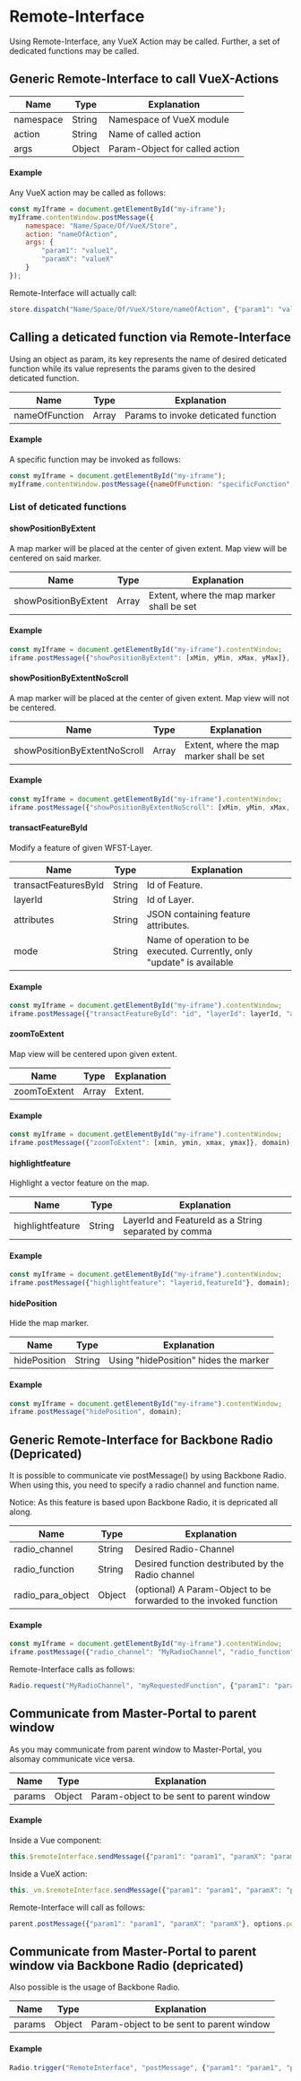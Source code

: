 # Remote-Interface

Using Remote-Interface, any VueX Action may be called. Further, a set of dedicated functions may be called.

## Generic Remote-Interface to call VueX-Actions
|Name|Type|Explanation|
|----|---|------------|
|namespace|String|Namespace of VueX module|
|action|String|Name of called action|
|args|Object|Param-Object for called action|

#### Example
Any VueX action may be called as follows:

```js
const myIframe = document.getElementById("my-iframe");
myIframe.contentWindow.postMessage({
    namespace: "Name/Space/Of/VueX/Store",
    action: "nameOfAction",
    args: {
        "param1": "value1",
        "paramX": "valueX"
    }
});
```

Remote-Interface will actually call:

```js
store.dispatch("Name/Space/Of/VueX/Store/nameOfAction", {"param1": "value1", "paramX": "valueX"}, {root: true});

```

## Calling a deticated function via Remote-Interface
Using an object as param, its key represents the name of desired deticated function while its value represents the params given to the desired deticated function.

|Name|Type|Explanation|
|----|---|------------|
|nameOfFunction|Array|Params to invoke deticated function|

#### Example
A specific function may be invoked as follows:

```js
const myIframe = document.getElementById("my-iframe");
myIframe.contentWindow.postMessage({nameOfFunction: "specificFunction", ["param1", "param2", "paramX"]});
```

### List of deticated functions
#### showPositionByExtent
A map marker will be placed at the center of given extent. Map view will be centered on said marker.

|Name|Type|Explanation|
|----|---|------------|
|showPositionByExtent|Array|Extent, where the map marker shall be set|

#### Example

```js
const myIframe = document.getElementById("my-iframe").contentWindow;
iframe.postMessage({"showPositionByExtent": [xMin, yMin, xMax, yMax]}, domain);
```

#### showPositionByExtentNoScroll
A map marker will be placed at the center of given extent. Map view will not be centered.

|Name|Type|Explanation|
|----|---|------------|
|showPositionByExtentNoScroll|Array|Extent, where the map marker shall be set|

#### Example
```js
const myIframe = document.getElementById("my-iframe").contentWindow;
iframe.postMessage({"showPositionByExtentNoScroll": [xMin, yMin, xMax, yMax]}, domain);
```
#### transactFeatureById
Modify a feature of given WFST-Layer.

|Name|Type|Explanation|
|----|---|------------|
|transactFeaturesById|String|Id of Feature.|
|layerId|String|Id of Layer.|
|attributes|String|JSON containing feature attributes.|
|mode|String|Name of operation to be executed. Currently, only "update" is available|

#### Example
```js
const myIframe = document.getElementById("my-iframe").contentWindow;
iframe.postMessage({"transactFeatureById": "id", "layerId": layerId, "attributes": attrs, "mode": "update"}, domain);
```

#### zoomToExtent
Map view will be centered upon given extent.

|Name|Type|Explanation|
|----|---|------------|
|zoomToExtent|Array|Extent.|

#### Example
```js
const myIframe = document.getElementById("my-iframe").contentWindow;
iframe.postMessage({"zoomToExtent": [xmin, ymin, xmax, ymax]}, domain);
```

#### highlightfeature
Highlight a vector feature on the map.

|Name|Type|Explanation|
|----|---|------------|
|highlightfeature|String|LayerId and FeatureId as a String separated by comma|

#### Example
```js
const myIframe = document.getElementById("my-iframe").contentWindow;
iframe.postMessage({"highlightfeature": "layerid,featureId"}, domain);
```

#### hidePosition
Hide the map marker.

|Name|Type|Explanation|
|----|---|------------|
|hidePosition|String|Using "hidePosition" hides the marker|

#### Example
```js
const myIframe = document.getElementById("my-iframe").contentWindow;
iframe.postMessage("hidePosition", domain);
```

## Generic Remote-Interface for Backbone Radio (Depricated)
It is possible to communicate vie postMessage() by using Backbone Radio. When using this, you need to specify a radio channel and function name.

Notice: As this feature is based upon Backbone Radio, it is depricated all along.

|Name|Type|Explanation|
|----|---|------------|
|radio_channel|String|Desired Radio-Channel|
|radio_function|String|Desired function destributed by the Radio channel|
|radio_para_object|Object|(optional) A Param-Object to be forwarded to the invoked function|

#### Example
```js
const myIframe = document.getElementById("my-iframe").contentWindow;
iframe.postMessage({"radio_channel": "MyRadioChannel", "radio_function": "myRequestedFunction", "radio_para_object": {"param1": "param1", "paramX": "paramX"}}, domain);
```

Remote-Interface calls as follows:

```js
Radio.request("MyRadioChannel", "myRequestedFunction", {"param1": "param1", "paramX": "paramX"});
```

## Communicate from Master-Portal to parent window
As you may communicate from parent window to Master-Portal, you alsomay communicate vice versa.

|Name|Type|Explanation|
|----|---|------------|
|params|Object|Param-object to be sent to parent window|

#### Example

Inside a Vue component:
```js
this.$remoteInterface.sendMessage({"param1": "param1", "paramX": "paramX"});
```

Inside a VueX action:
```js
this._vm.$remoteInterface.sendMessage({"param1": "param1", "paramX": "paramX"});
```

Remote-Interface will call as follows:
```js
parent.postMessage({"param1": "param1", "paramX": "paramX"}, options.postMessageUrl);
```

## Communicate from Master-Portal to parent window via Backbone Radio (depricated)
Also possible is the usage of Backbone Radio.

|Name|Type|Explanation|
|----|---|------------|
|params|Object|Param-object to be sent to parent window|

#### Example
```js
Radio.trigger("RemoteInterface", "postMessage", {"param1": "param1", "paramX": "paramX"});
```